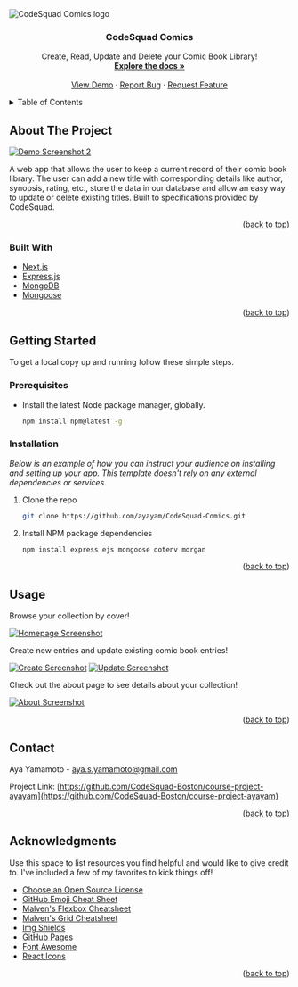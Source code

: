 <div id="top"></div>

<!-- PROJECT LOGO -->
<img src="/public/images/CodeSquad-Comics-logo.png" alt="CodeSquad Comics logo">
<br />
<div align="center">

  <h3 align="center">CodeSquad Comics</h3>

  <p align="center">
    Create, Read, Update and Delete your Comic Book Library!
    <br />
    <a href="https://github.com/othneildrew/Best-README-Template"><strong>Explore the docs »</strong></a>
    <br />
    <br />
    <a href="https://github.com/othneildrew/Best-README-Template">View Demo</a>
    ·
    <a href="https://github.com/ayayam/CodeSquad-Comics.git">Report Bug</a>
    ·
    <a href="https://github.com/ayayam/CodeSquad-Comics.git">Request Feature</a>
  </p>
</div>



<!-- TABLE OF CONTENTS -->
<details>
  <summary>Table of Contents</summary>
  <ol>
    <li>
      <a href="#about-the-project">About The Project</a>
      <ul>
        <li><a href="#built-with">Built With</a></li>
      </ul>
    </li>
    <li>
      <a href="#getting-started">Getting Started</a>
      <ul>
        <li><a href="#prerequisites">Prerequisites</a></li>
        <li><a href="#installation">Installation</a></li>
      </ul>
    </li>
    <li><a href="#usage">Usage</a></li>
    <li><a href="#contact">Contact</a></li>
    <li><a href="#acknowledgments">Acknowledgments</a></li>
  </ol>
</details>



<!-- ABOUT THE PROJECT -->
## About The Project

[![Demo Screenshot 2](/public/images/Demo_Screenshot2.png)](https://github.com/ayayam/CodeSquad-Comics.git)

A web app that allows the user to keep a current record of their comic book library. The user can add a new title with corresponding details like author, synopsis, rating, etc., store the data in our database and allow an easy way to update or delete existing titles. Built to specifications provided by CodeSquad.


<p align="right">(<a href="#top">back to top</a>)</p>



### Built With

* [Next.js](https://nextjs.org/)
* [Express.js](https://expressjs.com/)
* [MongoDB](https://www.mongodb.com/)
* [Mongoose](https://mongoosejs.com/)

<p align="right">(<a href="#top">back to top</a>)</p>



<!-- GETTING STARTED -->
## Getting Started

To get a local copy up and running follow these simple steps.

### Prerequisites

* Install the latest Node package manager, globally.
  ```sh
  npm install npm@latest -g
  ```

### Installation

_Below is an example of how you can instruct your audience on installing and setting up your app. This template doesn't rely on any external dependencies or services._

1. Clone the repo
   ```sh
   git clone https://github.com/ayayam/CodeSquad-Comics.git
   ```
2. Install NPM package dependencies
   ```sh
   npm install express ejs mongoose dotenv morgan 
   ```


<p align="right">(<a href="#top">back to top</a>)</p>



<!-- USAGE EXAMPLES -->
## Usage

Browse your collection by cover!

[![Homepage Screenshot](/public/images/home_screenshot.png)](https://github.com/ayayam/CodeSquad-Comics.git)

Create new entries and update existing comic book entries!

[![Create Screenshot](/public/images/create_screenshot.png)](https://github.com/ayayam/CodeSquad-Comics.git)
[![Update Screenshot](/public/images/update_screenshot.png)](https://github.com/ayayam/CodeSquad-Comics.git)

Check out the about page to see details about your collection!

[![About Screenshot](/public/images/about_screenshot.png)](https://github.com/ayayam/CodeSquad-Comics.git)


<p align="right">(<a href="#top">back to top</a>)</p>



<!-- CONTACT -->
## Contact

Aya Yamamoto - aya.s.yamamoto@gmail.com

Project Link: [https://github.com/CodeSquad-Boston/course-project-ayayam](https://github.com/CodeSquad-Boston/course-project-ayayam)

<p align="right">(<a href="#top">back to top</a>)</p>



<!-- ACKNOWLEDGMENTS -->
## Acknowledgments

Use this space to list resources you find helpful and would like to give credit to. I've included a few of my favorites to kick things off!

* [Choose an Open Source License](https://choosealicense.com)
* [GitHub Emoji Cheat Sheet](https://www.webpagefx.com/tools/emoji-cheat-sheet)
* [Malven's Flexbox Cheatsheet](https://flexbox.malven.co/)
* [Malven's Grid Cheatsheet](https://grid.malven.co/)
* [Img Shields](https://shields.io)
* [GitHub Pages](https://pages.github.com)
* [Font Awesome](https://fontawesome.com)
* [React Icons](https://react-icons.github.io/react-icons/search)

<p align="right">(<a href="#top">back to top</a>)</p>